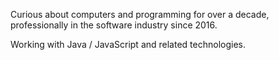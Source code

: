 Curious about computers and programming for over a decade, professionally in the software industry since 2016.

Working with Java / JavaScript and related technologies.
